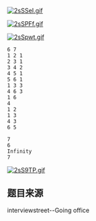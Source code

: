 [![2sSSeI.gif](https://z3.ax1x.com/2021/06/08/2sSSeI.gif)](https://imgtu.com/i/2sSSeI)

[![2sSPFf.gif](https://z3.ax1x.com/2021/06/08/2sSPFf.gif)](https://imgtu.com/i/2sSPFf)

[![2sSpwt.gif](https://z3.ax1x.com/2021/06/08/2sSpwt.gif)](https://imgtu.com/i/2sSpwt)

```input1
6 7
1 2 1
2 3 1
3 4 2
4 5 1
5 6 1
1 3 3
4 6 3
1 6
4
1 2
1 3
4 3
6 5
```

```output1
7
6
Infinity
7
```

[![2sS9TP.gif](https://z3.ax1x.com/2021/06/08/2sS9TP.gif)](https://imgtu.com/i/2sS9TP)

## 题目来源
interviewstreet--Going office